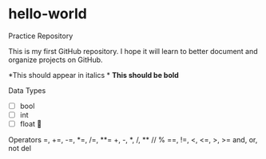 # hello-world
Practice Repository

This is my first GitHub repository. I hope it will learn to better document and organize projects on GitHub.  

*This should appear in italics *
**This should be bold**

Data Types
 - [ ] bool
 - [ ] int
 - [ ] float
:hedgehog:

Operators
  =, +=, -=, *=, /=, **=
  +, -, *, /, **
  //
  %
  ==, !=, <, <=, >, >=
  and, or, not
  del


